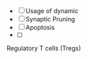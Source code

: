 
- [ ] Usage of dynamic 
- [ ] Synaptic Pruning
- [ ] Apoptosis
- [ ] 




Regulatory T cells (Tregs) 


